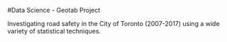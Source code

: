 #Data Science - Geotab Project

Investigating road safety in the City of Toronto (2007-2017) using a wide variety of statistical techniques.
